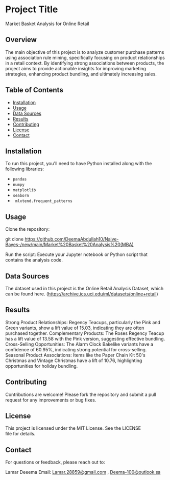 # Project Title
Market Basket Analysis for Online Retail

## Overview
The main objective of this project is to analyze customer purchase patterns using association rule mining, specifically focusing on product relationships in a retail context. By identifying strong associations between products, the project aims to provide actionable insights for improving marketing strategies, enhancing product bundling, and ultimately increasing sales.
## Table of Contents

- [Installation](#installation)
- [Usage](#usage)
- [Data Sources](#data-sources)
- [Results](#results)
- [Contributing](#contributing)
- [License](#license)
- [Contact](#contact)



## Installation

To run this project, you'll need to have Python installed along with the following libraries:
- `pandas`
- `numpy`
- `matplotlib`
- `seaborn`
- ` mlxtend.frequent_patterns`



## Usage
Clone the repository:

git clone https://github.com/DeemaAbdullah10/Naive-Bayes-/new/main/Market%20Basket%20Analysis%20(MBA)

Run the script: Execute your Jupyter notebook or Python script that contains the analysis code.
## Data Sources
The dataset used in this project is the Online Retail Analysis Dataset, which can be found here.
(https://archive.ics.uci.edu/ml/datasets/online+retail)

## Results
Strong Product Relationships: Regency Teacups, particularly the Pink and Green variants, show a lift value of 15.03, indicating they are often purchased together.
Complementary Products: The Roses Regency Teacup has a lift value of 13.58 with the Pink version, suggesting effective bundling.
Cross-Selling Opportunities: The Alarm Clock Bakelike variants have a confidence of 60.95%, indicating strong potential for cross-selling.
Seasonal Product Associations: Items like the Paper Chain Kit 50's Christmas and Vintage Christmas have a lift of 10.76, highlighting opportunities for holiday bundling.

 ## Contributing
 Contributions are welcome! Please fork the repository and submit a pull request for any improvements or bug fixes.

## License
This project is licensed under the MIT License. See the LICENSE file for details.
## Contact
For questions or feedback, please reach out to:

Lamar Deeema Email: Lamar.28859@gmail.com , Deema-100@outlook.sa
